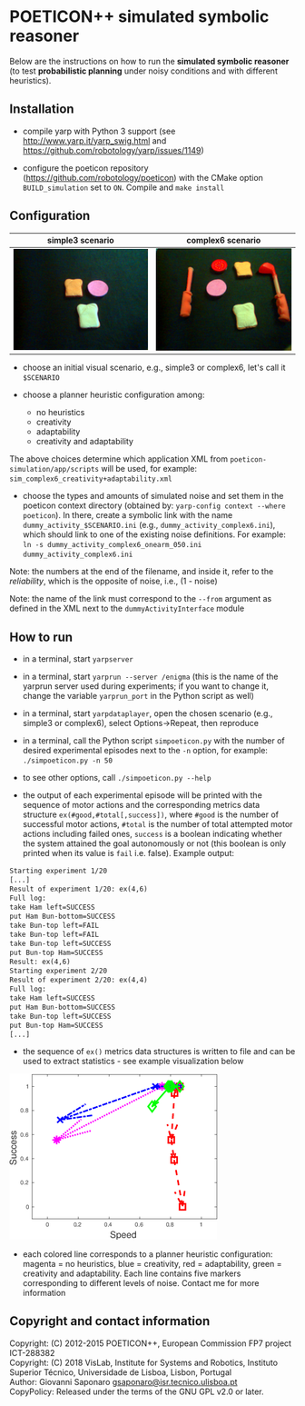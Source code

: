 POETICON++ simulated symbolic reasoner
======================================

Below are the instructions on how to run the **simulated symbolic reasoner** (to test **probabilistic planning** under noisy conditions and with different heuristics).

## Installation

* compile yarp with Python 3 support (see http://www.yarp.it/yarp_swig.html and https://github.com/robotology/yarp/issues/1149)

* configure the poeticon repository (https://github.com/robotology/poeticon) with the CMake option `BUILD_simulation` set to `ON`. Compile and `make install`

## Configuration



simple3 scenario           |  complex6 scenario
:-------------------------:|:-------------------------:
![](misc/simple3.png)  |  ![](misc/complex6.png)

* choose an initial visual scenario, e.g., simple3 or complex6, let's call it `$SCENARIO`

* choose a planner heuristic configuration among:
  - no heuristics
  - creativity
  - adaptability
  - creativity and adaptability

The above choices determine which application XML from `poeticon-simulation/app/scripts`
will be used, for example:
`sim_complex6_creativity+adaptability.xml`

* choose the types and amounts of simulated noise and set them in the poeticon
context directory (obtained by: `yarp-config context --where poeticon`). In there,
create a symbolic link with the name `dummy_activity_$SCENARIO.ini` (e.g.,
`dummy_activity_complex6.ini`), which should link to one of the existing noise
definitions. For example:
  `ln -s dummy_activity_complex6_onearm_050.ini dummy_activity_complex6.ini`

Note: the numbers at the end of the filename, and inside it, refer to the
_reliability_, which is the opposite of noise, i.e., (1 - noise)

Note: the name of the link must correspond to the `--from` argument as defined in the XML next to the `dummyActivityInterface` module

## How to run

* in a terminal, start `yarpserver`

* in a terminal, start `yarprun --server /enigma` (this is the name of the yarprun server used during experiments; if you want to change it, change the variable `yarprun_port` in the Python script as well)

* in a terminal, start `yarpdataplayer`, open the chosen scenario (e.g., simple3
or complex6), select Options->Repeat, then reproduce

* in a terminal, call the Python script `simpoeticon.py` with the number of
desired experimental episodes next to the `-n` option, for example:
`./simpoeticon.py -n 50`

* to see other options, call `./simpoeticon.py --help`

* the output of each experimental episode will be printed with the sequence of motor actions and the corresponding metrics data structure `ex(#good,#total[,success])`, where `#good` is the number of successful motor actions, `#total` is the number of total attempted motor actions including failed ones, `success` is a boolean indicating whether the system attained the goal autonomously or not (this boolean is only printed when its value is `fail` i.e. false). Example output:
```
Starting experiment 1/20
[...]
Result of experiment 1/20: ex(4,6)
Full log:
take Ham left=SUCCESS
put Ham Bun-bottom=SUCCESS
take Bun-top left=FAIL
take Bun-top left=FAIL
take Bun-top left=SUCCESS
put Bun-top Ham=SUCCESS
Result: ex(4,6)
Starting experiment 2/20
Result of experiment 2/20: ex(4,4)
Full log:
take Ham left=SUCCESS
put Ham Bun-bottom=SUCCESS
take Bun-top left=SUCCESS
put Bun-top Ham=SUCCESS
[...]
```

* the sequence of `ex()` metrics data structures is written to file and can be used to extract statistics - see example visualization below

![](misc/complex6_onearm_speed_vs_success.png)

* each colored line corresponds to a planner heuristic configuration: magenta = no heuristics, blue = creativity, red = adaptability, green = creativity and adaptability. Each line contains five markers corresponding to different levels of noise. Contact me for more information

## Copyright and contact information

Copyright: (C) 2012-2015 POETICON++, European Commission FP7 project ICT-288382  
Copyright: (C) 2018 VisLab, Institute for Systems and Robotics, Instituto Superior Técnico, Universidade de Lisboa, Lisbon, Portugal  
Author: Giovanni Saponaro <gsaponaro@isr.tecnico.ulisboa.pt>  
CopyPolicy: Released under the terms of the GNU GPL v2.0 or later.  
